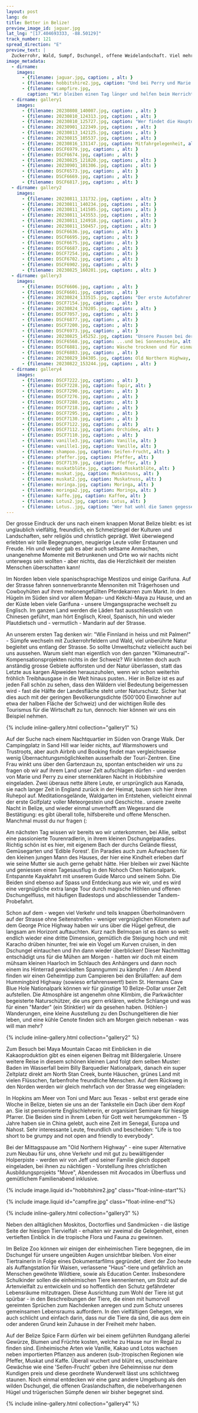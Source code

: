 ```yaml
---
layout: post
lang: de
title: Better in Belize!
preview_image_id: jaguar.jpg
lat_lng: "[17.404693333, -88.50129]"
track_number: 121
spread_direction: "E"
preview_text: |
  Zuckerrohr, Wald, Sumpf, Dschungel, offene Weidelandschaft. Viel mehr Wasser. Wo in Mexiko zurückhaltendes Erstaunen sichtbar war, werden wir in Belize mit lautstarken Ausrufen begrüsst. Have a safe journey! God bless you! Wow, what is THAT?? This is SO beautiful!
image_metadata:
  - dirname:
    images:
      - {filename: jaguar.jpg, caption: , alt: }
      - {filename: hobbitshire2.jpg, caption: "Und bei Perry und Marie schauen wir natürlich auch nochmal vorbei, die Strasse gleitet fort und fort.. aber stets an Hobbitshire vorbei (:" , alt: }
      - {filename: campfire.jpg,
        caption: "Wir bleiben einen Tag länger und helfen beim Herrichten einer neuen Feuerstelle und des 'Rocket Stove'.", alt: ""}
  - dirname: gallery1
    images:
      - {filename: 20230808_140007.jpg, caption: , alt: }
      - {filename: 20230810_124313.jpg, caption: , alt: }
      - {filename: 20230810_125727.jpg, caption: "Wer findet die Hauptdarstellerin?", alt: }
      - {filename: 20230901_122349.jpg, caption: , alt: }
      - {filename: 20230813_142125.jpg, caption: , alt: }
      - {filename: 20230815_105537.jpg, caption: , alt: }
      - {filename: 20230816_131147.jpg, caption: Mitfahrgelegenheit, alt: }
      - {filename: DSCF6979.jpg, caption: , alt: }
      - {filename: DSCF6674.jpg, caption: , alt: }
      - {filename: 20230825_121820.jpg, caption: , alt: }
      - {filename: 20230901_101306.jpg, caption: , alt: }
      - {filename: DSCF6573.jpg, caption: , alt: }
      - {filename: DSCF6669.jpg, caption: , alt: }
      - {filename: DSCF6817.jpg, caption: , alt: }
  - dirname: gallery2
    images:
      - {filename: 20230811_131732.jpg, caption: , alt: }
      - {filename: 20230811_140234.jpg, caption: , alt: }
      - {filename: 20230811_141505.jpg, caption: , alt: }
      - {filename: 20230811_143553.jpg, caption: , alt: }
      - {filename: 20230811_124918.jpg, caption: , alt: }
      - {filename: 20230811_150457.jpg, caption: , alt: }
      - {filename: DSCF6636.jpg, caption: , alt: }
      - {filename: DSCF6695.jpg, caption: , alt: }
      - {filename: DSCF6675.jpg, caption: , alt: }
      - {filename: DSCF6687.jpg, caption: , alt: }
      - {filename: DSCF7254.jpg, caption: , alt: }
      - {filename: DSCF6702.jpg, caption: , alt: }
      - {filename: DSCF6902.jpg, caption: , alt: }
      - {filename: 20230825_160201.jpg, caption: , alt: }
  - dirname: gallery3
    images:
      - {filename: DSCF6606.jpg, caption: , alt: }
      - {filename: DSCF6601.jpg, caption: , alt: }
      - {filename: 20230824_133515.jpg, caption: "Der erste Autofahrer auf unserer Reise, der Handzeichen gibt (:", alt: }
      - {filename: DSCF7154.jpg, caption: , alt: }
      - {filename: 20230824_170205.jpg, caption: , alt: }
      - {filename: DSCF7057.jpg, caption: , alt: }
      - {filename: DSCF6877.jpg, caption: , alt: }
      - {filename: DSCF7200.jpg, caption: , alt: }
      - {filename: DSCF6973.jpg, caption: , alt: }
      - {filename: 20230825_145252.jpg, caption: "Unsere Pausen bei der Busstation: bei Regen...", alt: }
      - {filename: DSCF6568.jpg, caption: ...und bei Sonnenschein, alt: }
      - {filename: DSCF6881.jpg, caption: Wäsche trocknen und für einmal kalte Luft geniessen, alt: }
      - {filename: DSCF6883.jpg, caption: , alt: }
      - {filename: 20230829_104305.jpg, caption: Old Northern Highway, alt: }
      - {filename: 20230822_153244.jpg, caption: , alt: }
  - dirname: gallery4
    images:
      - {filename: DSCF7222.jpg, caption: , alt: }
      - {filename: DSCF7228.jpg, caption: Tapir, alt: }
      - {filename: DSCF7290.jpg, caption: , alt: }
      - {filename: DSCF7276.jpg, caption: , alt: }
      - {filename: DSCF7288.jpg, caption: , alt: }
      - {filename: DSCF7218.jpg, caption: , alt: }
      - {filename: DSCF7295.jpg, caption: , alt: }
      - {filename: DSCF7130.jpg, caption: , alt: }
      - {filename: DSCF7122.jpg, caption: , alt: }
      - {filename: DSCF7112.jpg, caption: Orchidee, alt: }
      - {filename: DSCF7110.jpg, caption: , alt: }
      - {filename: vanille3.jpg, caption: Vanille, alt: }
      - {filename: vanille1.jpg, caption: Vanille, alt: }
      - {filename: shampoo.jpg, caption: Seifen-Frucht, alt: }
      - {filename: pfeffer.jpg, caption: Pfeffer, alt: }
      - {filename: DSCF7139.jpg, caption: Pfeffer, alt: }
      - {filename: muskatblüte.jpg, caption: Muskatblüte, alt: }
      - {filename: muskat.jpg, caption: Muskatnuss, alt: }
      - {filename: muskat2.jpg, caption: Muskatnuss, alt: }
      - {filename: moringa.jpg, caption: Moringa, alt: }
      - {filename: moringa2.jpg, caption: Moringa, alt: }
      - {filename: kaffe.jpg, caption: Kaffee, alt: }
      - {filename: Lotus2.jpg, caption: Lotus, alt: }
      - {filename: Lotus..jpg, caption: "Wer hat wohl die Samen gegessen?", alt: }
---
```


Der grosse Eindruck der uns nach einem knappen Monat Belize bleibt: es ist unglaublich vielfältig, freundlich, ein Schmelztiegel der Kulturen und Landschaften, sehr religiös und christlich geprägt. Weit überwiegend erlebten wir tolle Begegnungen, neugierige Leute voller Erstaunen und Freude. Hin und wieder gab es aber auch seltsame Anmachen, unangenehme Momente mit Betrunkenen und Orte wo wir nachts nicht unterwegs sein wollten - aber nichts, das die Herzlichkeit der meisten Menschen überschatten kann!

Im Norden leben viele spanischsprachige Mestizos und einige Garifuna. Auf der Strasse fahren sonnenverbrannte Mennoniten mit Trägerhosen und Cowboyhüten auf ihren melonengefüllten Pferdekarren zum Markt. In den Hügeln im Süden sind vor allem Mopan- und Kekchi-Maya zu Hause, und an der Küste leben viele Garifuna - unsere Umgangssprache wechselt zu Englisch. Im ganzen Land werden die Läden fast ausschliesslich von Chinesen geführt, man hört Englisch, Kreol, Spanisch, hin und wieder Plautdietsch und - vermutlich - Mandarin auf der Strasse.

An unserem ersten Tag denken wir: "Wie Finnland in heiss und mit Palmen!" - Sümpfe wechseln mit Zuckerrohrfeldern und Wald, viel unberührte Natur begleitet uns entlang der Strasse. So sollte Umweltschutz vielleicht auch bei uns aussehen. Warum sieht man eigentlich von den ganzen "Klimaneutral"-Kompensationsprojekten nichts in der Schweiz? Wir könnten doch auch anständig grosse Gebiete aufforsten und der Natur überlassen, statt das Letzte aus kargen Alpweiden herauszuholen, wenn wir schon weiterhin fröhlich Treibhausgase in die Welt hinaus pusten.. Hier in Belize ist es auf jeden Fall schön zu sehen, dass den Wäldern viel Bedeutung beigemessen wird - fast die Hälfte der Landesfläche steht unter Naturschutz. Sicher hat dies auch mit der geringen Bevölkerungsdichte (500'000 Einwohner auf etwa der halben Fläche der Schweiz) und der wichtigen Rolle des Tourismus für die Wirtschaft zu tun, dennoch: hier können wir uns ein Beispiel nehmen. 

{% include inline-gallery.html collection="gallery1" %}

Auf der Suche nach einem Nachtquartier im Süden von Orange Walk. Der Campingplatz in Sand Hill war leider nichts, auf Warmshowers und Trustroots, aber auch Airbnb und Booking findet man vergleichsweise wenig Übernachtungsmöglichkeiten ausserhalb der Touri-Zentren. Eine Frau winkt uns über den Gartenzaun zu, spontan entscheiden wir uns zu fragen ob wir auf ihrem Land unser Zelt aufschlagen dürfen - und werden von Marie und Perry zu einer sternenklaren Nacht in Hobbitshire eingeladen. Zwei überaus nette ältere Leute, er ursprünglich aus Kanada, sie nach langer Zeit in England zurück in der Heimat, bauen sich hier ihren Ruhepol auf. Meditationsgelände, Waldgarten im Entstehen, vielleicht einmal der erste Golfplatz voller Meteorgestein und Geschichte.. unsere zweite Nacht in Belize, und wieder einmal unverhofft am Wegesrand die Bestätigung: es gibt überall tolle, hilfsbereite und offene Menschen. Manchmal musst du nur fragen (:

Am nächsten Tag wissen wir bereits wo wir unterkommen, bei Allie, selbst eine passionierte Tourenradlerin, in ihrem kleinen Dschungelparadies. Richtig schön ist es hier, mit eigenem Bach der durchs Gelände fliesst, Gemüsegarten und 'Edible Forest'. Ein Paradies auch zum Aufwachsen für den kleinen jungen Mann des Hauses, der hier eine Kindheit erleben darf wie seine Mutter sie auch gerne gehabt hätte. Hier bleiben wir zwei Nächte und geniessen einen Tagesausflug in den Nohoch Chen Nationalpark. Entspannte Kayakfahrt mit unserem Guide Marco und seinem Sohn. Die Beiden sind ebenso auf Spass und Entdeckung aus wie wir, und es wird eine vergnügliche extra lange Tour durch magische Höhlen und offenen Dschungelfluss, mit häufigen Badestops und abschliessender Tandem-Probefahrt.

Schon auf dem - wegen viel Verkehr und teils knappen Überholmanövern auf der Strasse ohne Seitenstreifen - weniger vergnüglichen Kilometern auf dem George Price Highway haben wir uns über die Hügel gefreut, die langsam am Horizont auftauchten. Kurz nach Belmopan ist es dann so weit: endlich wieder eine dritte Dimension, gemütlich die Steigung hoch und mit Karacho drüben hinunter, frei wie ein Vogel um Kurven cruisen, in den Dschungel eintauchen und ihn dann wieder überblicken! Dieser Nachmittag entschädigt uns für die Mühen am Morgen - hatten wir doch mit einem mühsam kleinen Haarloch im Schlauch des Anhängers und dann noch einem ins Hinterrad gewickelten Spanngummi zu kämpfen : /
Am Abend finden wir einen Geheimtipp zum Campieren bei den Brüllaffen: auf dem Hummingbird Highway (sowieso erfahrenswert!) beim St. Hermans Cave Blue Hole Nationalpark können wir für günstige 10 Belize-Dollar unser Zelt aufstellen. Die Atmosphäre ist angenehm ohne Klimbim, die Parkwächter begeisterte Naturschützer, die uns gern erklären, welche Schlange und was für einen "Marder" (ein Stinktier) wir da gesehen haben. (Höhlen-) Wanderungen, eine kleine Ausstellung zu den Dschungeltieren die hier leben, und eine kühle Cenote finden sich am Morgen gleich nebenan - was will man mehr? 

{% include inline-gallery.html collection="gallery2" %}

Zum Besuch bei Maya Mountain Cacao mit Einblicken in die Kakaoproduktion gibt es einen eigenen Beitrag mit Bildergalerie. Unsere weitere Reise in diesem schönen kleinen Land folgt dem selben Muster: Baden im Wasserfall beim Billy Barquedier Nationalpark, danach ein super Zeltplatz direkt am North Stan Creek, bunte Häuschen, grünes Land mit vielen Flüsschen, farbenfrohe freundliche Menschen. Auf dem Rückweg in den Norden werden wir gleich mehrfach von der Strasse weg eingeladen:

In Hopkins am Meer von Toni und Marc aus Texas - selbst erst gerade eine Woche in Belize, bieten sie uns an der Tankstelle ein Dach über dem Kopf an. Sie ist pensionierte Englischlehrerin, er organisiert Seminare für hiesige Pfarrer. Die Beiden sind in ihrem Leben für Gott weit herumgekommen - 15 Jahre haben sie in China gelebt, auch eine Zeit im Senegal, Europa und Nahost. Sehr interessante Leute, freundlich und bescheiden: "Life is too short to be grumpy and not open and friendly to everybody".

Bei der Mittagspause am "Old Northern Highway" - eine super Alternative zum Neubau für uns, ohne Verkehr und mit gut zu bewältigender Holperpiste - werden wir von Jeff und seiner Familie gleich doppelt eingeladen, bei ihnen zu nächtigen - Vorstellung ihres christlichen Ausbildungsprojekts "Move", Abendessen mit Avocados im Überfluss und gemütlichem Familienabend inklusive. 

<div class="flow-root">
  {% include image.liquid id="hobbitshire2.jpg" class="float-inline-start"%}

  {% include image.liquid id="campfire.jpg" class="float-inline-end"%}
</div>


{% include inline-gallery.html collection="gallery3" %}

Neben den alltäglichen Moskitos, Doctorflies und Sandmücken - die lästige Seite der hiesigen Tiervielfalt - erhalten wir zweimal die Gelegenheit, einen vertieften Einblick in die tropische Flora und Fauna zu gewinnen.

Im Belize Zoo können wir einigen der einheimischen Tiere begegnen, die im Dschungel für unsere ungeübten Augen unsichtbar bleiben. Von einer Tiertrainerin in Folge eines Dokumentarfilms gegründet, dient der Zoo heute als Auffangstation für Waisen, verlassene "Haus"-tiere und gefährlich an Menschen gewöhnte Wildtiere, sowie als Education Center. Insbesondere Schulkinder sollen die einheimischen Tiere kennenlernen, um Stolz auf die Artenvielfalt zu entwickeln und so hoffentlich den Schutz gefährdeter Lebensräume mitzutragen. Diese Ausrichtung zum Wohl der Tiere ist gut spürbar - in den Beschreibungen der Tiere, die einen mit humorvoll gereimten Sprüchen zum Nachdenken anregen und zum Schutz unseres gemeinsamen Lebensraums auffordern. In den vielfältigen Gehegen, wie auch schlicht und einfach darin, dass nur die Tiere da sind, die aus dem ein oder anderen Grund kein Zuhause in der Freiheit mehr haben.

Auf der Belize Spice Farm dürfen wir bei einem geführten Rundgang allerlei Gewürze, Blumen und Früchte kosten, welche zu Hause nur im Regal zu finden sind. Einheimische Arten wie Vanille, Kakao und Lotos wachsen neben importierten Pflanzen aus anderen (sub-)tropischen Regionen wie Pfeffer, Muskat und Kaffe. Überall wuchert und blüht es, unscheinbare Gewächse wie eine 'Seifen-Frucht' geben ihre Geheimnisse nur dem Kundigen preis und diese geordnete Wunderwelt lässt uns schlichtweg staunen. Noch einmal entdecken wir eine ganz andere Umgebung als den wilden Dschungel, die offenen Graslandschaften, die nebelverhangenen Hügel und trügerischen Sümpfe denen wir bisher begegnet sind.

{% include inline-gallery.html collection="gallery4" %}
